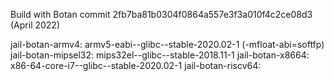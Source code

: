 Build with Botan commit 2fb7ba81b0304f0864a557e3f3a010f4c2ce08d3 (April 2022)

jail-botan-armv4: armv5-eabi--glibc--stable-2020.02-1 (-mfloat-abi=softfp)
jail-botan-mipsel32: mips32el--glibc--stable-2018.11-1
jail-botan-x8664: x86-64-core-i7--glibc--stable-2020.02-1
jail-botan-riscv64: 
